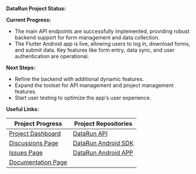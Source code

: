 **DataRun Project Status:**

**Current Progress:**
- The main API endpoints are successfully implemented, providing robust backend support for form management and data collection.
- The Flutter Android app is live, allowing users to log in, download forms, and submit data. Key features like form entry, data sync, and user authentication are operational.

**Next Steps:**
- Refine the backend with additional dynamic features.
- Expand the toolset for API management and project management features.
- Start user testing to optimize the app's user experience.

**Useful Links:**

| **Project Progress** | **Project Repositories** |
| --- | --- |
| [Project Dashboard](https://github.com/orgs/MassPro-NMCPYE/projects/1/views/1?pane=info) | [DataRun API](https://github.com/MassPro-NMCPYE/data-run-api) |
| [Discussions Page](https://github.com/orgs/DataRun-ye/discussions) | [DataRun Android SDK](https://github.com/MassPro-NMCPYE/data-run-mobile-sdk)
| [Issues Page](https://github.com/MassPro-NMCPYE/.github/issues)  | [DataRun Android APP](https://github.com/MassPro-NMCPYE/data-run-mobile)    | [DataRun Documentation](https://masspro-nmcpye.github.io/data-run-docs/) |
| [Documentation Page](https://masspro-nmcpye.github.io/data-run-docs/) |  |


